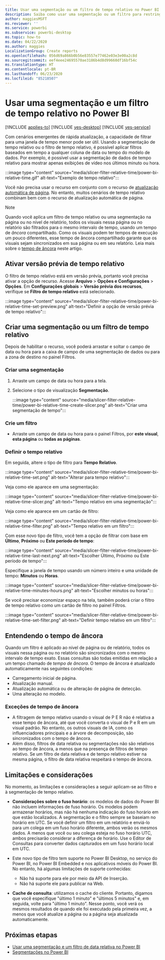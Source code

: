 ```yaml
---
title: Usar uma segmentação ou um filtro de tempo relativo no Power BI
description: Saiba como usar uma segmentação ou um filtro para restringir intervalos de tempo relativos no Power BI.
author: maggiesMSFT
ms.reviewer: ''
ms.service: powerbi
ms.subservice: powerbi-desktop
ms.topic: how-to
ms.date: 04/22/2020
ms.author: maggies
LocalizationGroup: Create reports
ms.openlocfilehash: 056d69a866b0b56e83557e77462e03e3e00a2c8d
ms.sourcegitcommit: eef4eee24695570ae3186b4d8d99660df16bf54c
ms.translationtype: HT
ms.contentlocale: pt-BR
ms.lasthandoff: 06/23/2020
ms.locfileid: "85218507"
---
```

# <a name="use-a-relative-time-slicer-and-filter-in-power-bi"></a>Usar uma segmentação e um filtro de tempo relativo no Power BI

[!INCLUDE [applies-to](../includes/applies-to.md)] [!INCLUDE [yes-desktop](../includes/yes-desktop.md)] [!INCLUDE [yes-service](../includes/yes-service.md)]

Com cenários emergentes de rápida atualização, a capacidade de filtrar para uma janela de tempo menor pode ser útil. Usando a segmentação de tempo relativo ou o filtro de tempo relativo, é possível aplicar filtros baseados em tempo a qualquer coluna de data ou tempo do modelo de dados. Por exemplo, é possível usar a segmentação de dados de tempo relativo para mostrar apenas exibições de vídeo nos últimos minuto ou hora. 

:::image type="content" source="media/slicer-filter-relative-time/power-bi-relative-time.gif" alt-text="Exemplo de tempo relativo":::

Você não precisa usar o recurso em conjunto com o recurso de [atualização automática de página](../create-reports/desktop-automatic-page-refresh.md). No entanto, muitos cenários de tempo relativo combinam bem com o recurso de atualização automática de página.  

> [!NOTE]
> Quando você aplica um filtro de tempo relativo ou uma segmentação na página ou no nível de relatório, todos os visuais nessa página ou no relatório são filtrados para o mesmo intervalo de tempo, usando um tempo de *âncora* compartilhado. Como os visuais podem ter tempos de execução um pouco diferentes, esse tempo de âncora compartilhado garante que os visuais sejam sincronizados em sua página ou em seu relatório. Leia mais sobre o [tempo de âncora](#understanding-anchor-time) neste artigo.

## <a name="turn-on-relative-time-preview"></a>Ativar versão prévia de tempo relativo

O filtro de tempo relativo está em versão prévia, portanto você precisa ativar a opção de recurso. Acesse **Arquivo** > **Opções e Configurações** > **Opções**. Em **Configurações globais** > **Versão prévia dos recursos**, verifique se **Filtro de tempo relativo** está selecionado.

:::image type="content" source="media/slicer-filter-relative-time/power-bi-relative-time-set-preview.png" alt-text="Definir a opção de versão prévia de tempo relativo":::

## <a name="create-a-relative-time-slicer-or-filter"></a>Criar uma segmentação ou um filtro de tempo relativo

Depois de habilitar o recurso, você poderá arrastar e soltar o campo de data ou hora para a caixa de campo de uma segmentação de dados ou para a zona de destino no painel Filtros. 

### <a name="create-a-slicer"></a>Criar uma segmentação

1. Arraste um campo de data ou hora para a tela.

2. Selecione o tipo de visualização **Segmentação**.

    :::image type="content" source="media/slicer-filter-relative-time/power-bi-relative-time-create-slicer.png" alt-text="Criar uma segmentação de tempo":::

### <a name="create-a-filter"></a>Crie um filtro
 
- Arraste um campo de data ou hora para o painel Filtros, por **este visual**, **esta página** ou **todas as páginas**.

### <a name="set-relative-time"></a>Definir o tempo relativo 

Em seguida, altere o tipo de filtro para **Tempo Relativo**.

:::image type="content" source="media/slicer-filter-relative-time/power-bi-relative-time-set.png" alt-text="Alterar para tempo relativo":::
 
Veja como ele aparece em uma segmentação:

:::image type="content" source="media/slicer-filter-relative-time/power-bi-relative-time-slicer.png" alt-text="Tempo relativo em uma segmentação":::

Veja como ele aparece em um cartão de filtro: 

:::image type="content" source="media/slicer-filter-relative-time/power-bi-relative-time-filter.png" alt-text="Tempo relativo em um filtro":::
 
Com esse novo tipo de filtro, você tem a opção de filtrar com base em **Último**, **Próximo** ou **Este período de tempo**: 

:::image type="content" source="media/slicer-filter-relative-time/power-bi-relative-time-last-next.png" alt-text="Escolher Último, Próximo ou Este período de tempo":::
 
Especifique a janela de tempo usando um número inteiro e uma unidade de tempo: **Minutos** ou **Horas**.
 
:::image type="content" source="media/slicer-filter-relative-time/power-bi-relative-time-minutes-hours.png" alt-text="Escolher minutos ou horas":::

Se você precisar economizar espaço na tela, também poderá criar o filtro de tempo relativo como um cartão de filtro no painel Filtros.

:::image type="content" source="media/slicer-filter-relative-time/power-bi-relative-time-set-filter.png" alt-text="Definir tempo relativo em um filtro":::
 
## <a name="understanding-anchor-time"></a>Entendendo o tempo de âncora

Quando um filtro é aplicado ao nível de página ou de relatório, todos os visuais nessa página ou no relatório são sincronizados com o mesmo intervalo de tempo exato. Essas consultas são todas emitidas em relação a um tempo chamado de *tempo de âncora*. O tempo de âncora é atualizado automaticamente nas seguintes condições:

- Carregamento inicial de página.
- Atualização manual.
- Atualização automática ou de alteração de página de detecção.
- Uma alteração no modelo.

### <a name="anchor-time-exceptions"></a>Exceções de tempo de âncora

- A filtragem de tempo relativo usando o visual de P E R não é relativa a esse tempo de âncora, até que você converta o visual de P e R em um visual padrão. No entanto, os outros visuais de IA, como os influenciadores principais e a árvore de decomposição, são sincronizados com o tempo de âncora. 
- Além disso, filtros de data relativa ou segmentações não são relativos ao tempo de âncora, a menos que na presença de filtros de tempo relativo. Se um filtro de data relativa e de tempo relativo estiver na mesma página, o filtro de data relativa respeitará o tempo de âncora.

## <a name="limitations-and-considerations"></a>Limitações e considerações

No momento, as limitações e considerações a seguir aplicam-se ao filtro e à segmentação de tempo relativo.

- **Considerações sobre o fuso horário**: os modelos de dados do Power BI não incluem informações de fuso horário. Os modelos podem armazenar horários, mas não há nenhuma indicação do fuso horário em que estão localizados. A segmentação e o filtro sempre se baseiam no horário em UTC. Se você definir um filtro em um relatório e enviá-lo para um colega em um fuso horário diferente, ambos verão os mesmos dados. A menos que você ou seu colega esteja no fuso horário UTC, ambos precisarão considerar a diferença de horário. Use o Editor de Consultas para converter dados capturados em um fuso horário local em UTC.
- Este novo tipo de filtro tem suporte no Power BI Desktop, no serviço do Power BI, no Power BI Embedded e nos aplicativos móveis do Power BI. No entanto, há algumas limitações de suporte conhecidas:

    - Não há suporte para ele por meio da API de Inserção.
    - Não há suporte ele para publicar na Web.

- **Cache de consulta**: utilizamos o cache do cliente. Portanto, digamos que você especifique "último 1 minuto" e "últimos 5 minutos" e, em seguida, volte para "último 1 minuto". Nesse ponto, você verá os mesmos resultados de quando ele foi executado pela primeira vez, a menos que você atualize a página ou a página seja atualizada automaticamente.

## <a name="next-steps"></a>Próximas etapas

- [Usar uma segmentação e um filtro de data relativa no Power BI](../visuals/desktop-slicer-filter-date-range.md)
- [Segmentações no Power BI](../visuals/power-bi-visualization-slicers.md)
